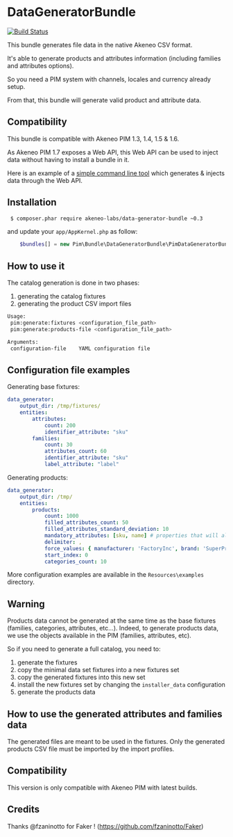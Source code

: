 DataGeneratorBundle
===================

[![Build Status](https://travis-ci.org/akeneo-labs/DataGeneratorBundle.svg?branch=master)](https://travis-ci.org/akeneo-labs/DataGeneratorBundle)

This bundle generates file data in the native Akeneo CSV format.

It's able to generate products and attributes information (including families and attributes options).

So you need a PIM system with channels, locales and currency already setup.

From that, this bundle will generate valid product and attribute data.

Compatibility
-------------

This bundle is compatible with Akeneo PIM 1.3, 1.4, 1.5 & 1.6.

As Akeneo PIM 1.7 exposes a Web API, this Web API can be used to inject data without having to install a bundle in it.

Here is an example of a [simple command line tool](https://github.com/nidup/akeneo-data-generator) which generates & injects data through the Web API.

Installation
------------
```bash
 $ composer.phar require akeneo-labs/data-generator-bundle ~0.3
```
and update your ``app/AppKernel.php`` as follow:

```php
    $bundles[] = new Pim\Bundle\DataGeneratorBundle\PimDataGeneratorBundle();
```

How to use it
-------------
The catalog generation is done in two phases:
 1. generating the catalog fixtures
 2. generating the product CSV import files

```bash
Usage:
 pim:generate:fixtures <configuration_file_path>
 pim:generate:products-file <configuration_file_path>

Arguments:
 configuration-file    YAML configuration file
```


Configuration file examples
---------------------------
Generating base fixtures:

```yaml
data_generator:
    output_dir: /tmp/fixtures/
    entities:
        attributes:
            count: 200
            identifier_attribute: "sku"
        families:
            count: 30
            attributes_count: 60
            identifier_attribute: "sku"
            label_attribute: "label"
```

Generating products:
```yaml
data_generator:
    output_dir: /tmp/
    entities:
        products:
            count: 1000
            filled_attributes_count: 50
            filled_attributes_standard_deviation: 10
            mandatory_attributes: [sku, name] # properties that will always be filled in with a random value
            delimiter: ,
            force_values: { manufacturer: 'FactoryInc', brand: 'SuperProd' } # properties that if they are filled in, will be filled in the given value
            start_index: 0
            categories_count: 10
```

More configuration examples are available in the ``Resources\examples`` directory.

## Warning
Products data cannot be generated at the same time as the base fixtures (families, categories, attributes, etc...).
Indeed, to generate products data, we use the objects available in the PIM (families, attributes, etc).

So if you need to generate a full catalog, you need to:
 1. generate the fixtures
 2. copy the minimal data set fixtures into a new fixtures set
 3. copy the generated fixtures into this new set
 4. install the new fixtures set by changing the `installer_data` configuration
 5. generate the products data

How to use the generated attributes and families data
-----------------------------------------------------
The generated files are meant to be used in the fixtures. Only the generated products CSV file
must be imported by the import profiles.

Compatibility
-------------
This version is only compatible with Akeneo PIM with latest builds.

Credits
-------
Thanks @fzaninotto for Faker ! (https://github.com/fzaninotto/Faker)
